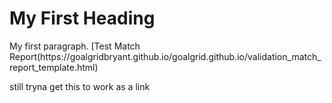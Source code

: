 <html>
<body>

<h1>My First Heading</h1>
My first paragraph. [Test Match Report(https://goalgridbryant.github.io/goalgrid.github.io/validation_match_report_template.html)

still tryna get this to work as a link

</body>
</html>
